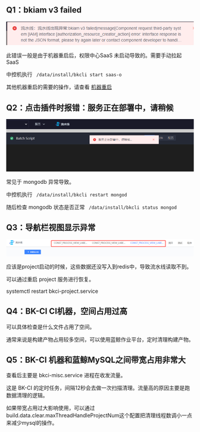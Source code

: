 ## Q1：bkiam v3 failed

![](../../assets/bkiam_failed.png)

此错误一般是由于机器重启后，权限中心SaaS 未启动导致的。需要手动拉起 SaaS

中控机执行 ``` /data/install/bkcli start saas-o```

其他机器重启的需要的操作，请查看 [机器重启](../../../../../DeploymentGuides/6.1/产品白皮书/维护手册/日常维护/host_reboot.md) 



## Q2：点击插件时报错：服务正在部署中，请稍候

![](../../assets/touch_plugin.png)

常见于 mongodb 异常导致。

中控机执行 ``` /data/install/bkcli restart mongod```

随后检查 mongodb 状态是否正常  ``` /data/install/bkcli status mongod```



## Q3：导航栏视图显示异常

![](../../assets/view_error.png)

应该是project启动的时候，这些数据还没写入到redis中，导致流水线读取不到。

可以通过重启 project 服务进行恢复。

systemctl restart bkci-project.service



## Q4：BK-CI CI机器，空间占用过高

可以具体检查是什么文件占用了空间。

通常来说是构建产物占用较多空间，可以使用蓝鲸作业平台，定时清理构建产物。



## Q5：BK-CI 机器和蓝鲸MySQL之间带宽占用非常大

查看后主要是 bkci-misc.service 进程在收发流量。

这是 BK-CI 的定时任务，间隔12秒会去做一次扫描清理。流量高的原因主要是跑数据清理的逻辑。

如果带宽占用过大影响使用，可以通过build.data.clear.maxThreadHandleProjectNum这个配置把清理线程数调小一点来减少mysql的操作。
